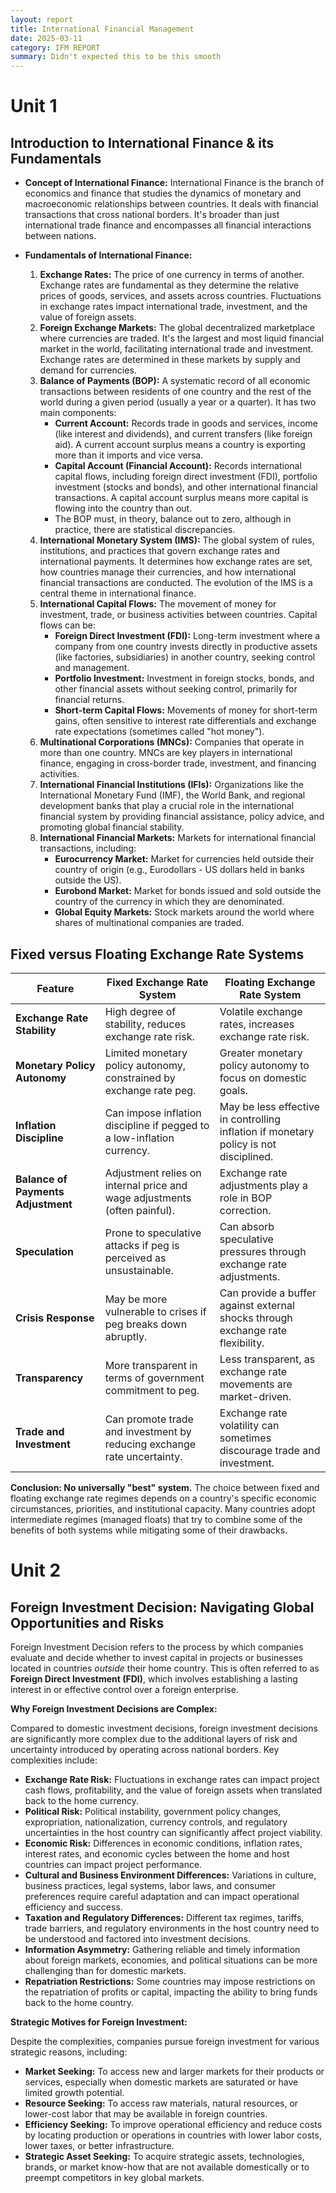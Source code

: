 ```yaml
---
layout: report
title: International Financial Management
date: 2025-03-11
category: IFM REPORT
summary: Didn't expected this to be this smooth
---
```


# Unit 1

## Introduction to International Finance & its Fundamentals

*   **Concept of International Finance:**
    International Finance is the branch of economics and finance that studies the dynamics of monetary and macroeconomic relationships between countries. It deals with financial transactions that cross national borders. It's broader than just international trade finance and encompasses all financial interactions between nations.

*   **Fundamentals of International Finance:**

    1.  **Exchange Rates:** The price of one currency in terms of another. Exchange rates are fundamental as they determine the relative prices of goods, services, and assets across countries. Fluctuations in exchange rates impact international trade, investment, and the value of foreign assets.
    2.  **Foreign Exchange Markets:** The global decentralized marketplace where currencies are traded. It's the largest and most liquid financial market in the world, facilitating international trade and investment. Exchange rates are determined in these markets by supply and demand for currencies.
    3.  **Balance of Payments (BOP):** A systematic record of all economic transactions between residents of one country and the rest of the world during a given period (usually a year or a quarter). It has two main components:
        *   **Current Account:** Records trade in goods and services, income (like interest and dividends), and current transfers (like foreign aid).  A current account surplus means a country is exporting more than it imports and vice versa.
        *   **Capital Account (Financial Account):** Records international capital flows, including foreign direct investment (FDI), portfolio investment (stocks and bonds), and other international financial transactions. A capital account surplus means more capital is flowing into the country than out.
        *   The BOP must, in theory, balance out to zero, although in practice, there are statistical discrepancies.
    4.  **International Monetary System (IMS):** The global system of rules, institutions, and practices that govern exchange rates and international payments. It determines how exchange rates are set, how countries manage their currencies, and how international financial transactions are conducted. The evolution of the IMS is a central theme in international finance.
    5.  **International Capital Flows:** The movement of money for investment, trade, or business activities between countries. Capital flows can be:
        *   **Foreign Direct Investment (FDI):** Long-term investment where a company from one country invests directly in productive assets (like factories, subsidiaries) in another country, seeking control and management.
        *   **Portfolio Investment:** Investment in foreign stocks, bonds, and other financial assets without seeking control, primarily for financial returns.
        *   **Short-term Capital Flows:**  Movements of money for short-term gains, often sensitive to interest rate differentials and exchange rate expectations (sometimes called "hot money").
    6.  **Multinational Corporations (MNCs):** Companies that operate in more than one country. MNCs are key players in international finance, engaging in cross-border trade, investment, and financing activities.
    7.  **International Financial Institutions (IFIs):** Organizations like the International Monetary Fund (IMF), the World Bank, and regional development banks that play a crucial role in the international financial system by providing financial assistance, policy advice, and promoting global financial stability.
    8.  **International Financial Markets:** Markets for international financial transactions, including:
        *   **Eurocurrency Market:** Market for currencies held outside their country of origin (e.g., Eurodollars - US dollars held in banks outside the US).
        *   **Eurobond Market:** Market for bonds issued and sold outside the country of the currency in which they are denominated.
        *   **Global Equity Markets:** Stock markets around the world where shares of multinational companies are traded.

## Fixed versus Floating Exchange Rate Systems


| Feature                  | Fixed Exchange Rate System                                  | Floating Exchange Rate System                                |
| ------------------------ | ---------------------------------------------------------- | --------------------------------------------------------- |
| **Exchange Rate Stability** | High degree of stability, reduces exchange rate risk.        | Volatile exchange rates, increases exchange rate risk.      |
| **Monetary Policy Autonomy** | Limited monetary policy autonomy, constrained by exchange rate peg. | Greater monetary policy autonomy to focus on domestic goals. |
| **Inflation Discipline**    | Can impose inflation discipline if pegged to a low-inflation currency. | May be less effective in controlling inflation if monetary policy is not disciplined. |
| **Balance of Payments Adjustment** | Adjustment relies on internal price and wage adjustments (often painful). | Exchange rate adjustments play a role in BOP correction.        |
| **Speculation**           | Prone to speculative attacks if peg is perceived as unsustainable. | Can absorb speculative pressures through exchange rate adjustments. |
| **Crisis Response**       | May be more vulnerable to crises if peg breaks down abruptly.  | Can provide a buffer against external shocks through exchange rate flexibility. |
| **Transparency**          | More transparent in terms of government commitment to peg.     | Less transparent, as exchange rate movements are market-driven. |
| **Trade and Investment**  | Can promote trade and investment by reducing exchange rate uncertainty. | Exchange rate volatility can sometimes discourage trade and investment. |

**Conclusion: No universally "best" system.** The choice between fixed and floating exchange rate regimes depends on a country's specific economic circumstances, priorities, and institutional capacity. Many countries adopt intermediate regimes (managed floats) that try to combine some of the benefits of both systems while mitigating some of their drawbacks.

# Unit 2

## Foreign Investment Decision: Navigating Global Opportunities and Risks

Foreign Investment Decision refers to the process by which companies evaluate and decide whether to invest capital in projects or businesses located in countries *outside* their home country. This is often referred to as **Foreign Direct Investment (FDI)**, which involves establishing a lasting interest in or effective control over a foreign enterprise.

**Why Foreign Investment Decisions are Complex:**

Compared to domestic investment decisions, foreign investment decisions are significantly more complex due to the additional layers of risk and uncertainty introduced by operating across national borders. Key complexities include:

*   **Exchange Rate Risk:** Fluctuations in exchange rates can impact project cash flows, profitability, and the value of foreign assets when translated back to the home currency.
*   **Political Risk:** Political instability, government policy changes, expropriation, nationalization, currency controls, and regulatory uncertainties in the host country can significantly affect project viability.
*   **Economic Risk:** Differences in economic conditions, inflation rates, interest rates, and economic cycles between the home and host countries can impact project performance.
*   **Cultural and Business Environment Differences:** Variations in culture, business practices, legal systems, labor laws, and consumer preferences require careful adaptation and can impact operational efficiency and success.
*   **Taxation and Regulatory Differences:** Different tax regimes, tariffs, trade barriers, and regulatory environments in the host country need to be understood and factored into investment decisions.
*   **Information Asymmetry:** Gathering reliable and timely information about foreign markets, economies, and political situations can be more challenging than for domestic markets.
*   **Repatriation Restrictions:** Some countries may impose restrictions on the repatriation of profits or capital, impacting the ability to bring funds back to the home country.

**Strategic Motives for Foreign Investment:**

Despite the complexities, companies pursue foreign investment for various strategic reasons, including:

*   **Market Seeking:** To access new and larger markets for their products or services, especially when domestic markets are saturated or have limited growth potential.
*   **Resource Seeking:** To access raw materials, natural resources, or lower-cost labor that may be available in foreign countries.
*   **Efficiency Seeking:** To improve operational efficiency and reduce costs by locating production or operations in countries with lower labor costs, lower taxes, or better infrastructure.
*   **Strategic Asset Seeking:** To acquire strategic assets, technologies, brands, or market know-how that are not available domestically or to preempt competitors in key global markets.
